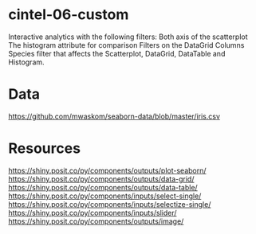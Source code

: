 # cintel-06-custom
Interactive analytics with the following filters:
  Both axis of the scatterplot
  The histogram attribute for comparison
  Filters on the DataGrid Columns
  Species filter that affects the Scatterplot, DataGrid, DataTable and Histogram.
  
# Data
https://github.com/mwaskom/seaborn-data/blob/master/iris.csv

# Resources
https://shiny.posit.co/py/components/outputs/plot-seaborn/
https://shiny.posit.co/py/components/outputs/data-grid/
https://shiny.posit.co/py/components/outputs/data-table/
https://shiny.posit.co/py/components/inputs/select-single/
https://shiny.posit.co/py/components/inputs/selectize-single/
https://shiny.posit.co/py/components/inputs/slider/
https://shiny.posit.co/py/components/outputs/image/
